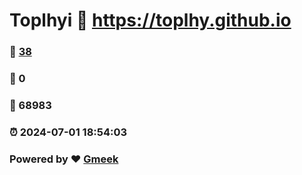 # Toplhyi :link: https://toplhy.github.io 
### :page_facing_up: [38](https://toplhy.github.io/tag.html) 
### :speech_balloon: 0 
### :hibiscus: 68983 
### :alarm_clock: 2024-07-01 18:54:03 
### Powered by :heart: [Gmeek](https://github.com/Meekdai/Gmeek)
